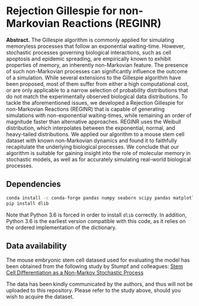 Rejection Gillespie for non-Markovian Reactions (REGINR)
==================================================
**Abstract.** The Gillespie algorithm is commonly applied for simulating memoryless processes that follow an exponential waiting-time. However, stochastic processes governing biological interactions, such as cell apoptosis and epidemic spreading, are empirically known to exhibit properties of memory, an inherently non-Markovian feature. The presence of such non-Markovian processes can significantly influence the outcome of a simulation. While several extensions to the Gillespie algorithm have been proposed, most of them suffer from either a high computational cost, or are only applicable to a narrow selection of probability distributions that do not match the experimentally observed biological data distributions. To tackle the aforementioned issues, we developed a Rejection Gillespie for non-Markovian Reactions (REGINR) that is capable of generating simulations with non-exponential waiting-times, while remaining an order of magnitude faster than alternative approaches. REGINR uses the Weibull distribution, which interpolates between the exponential, normal, and heavy-tailed distributions. We applied our algorithm to a mouse stem cell dataset with known non-Markovian dynamics and found it to faithfully recapitulate the underlying biological processes. We conclude that our algorithm is suitable for gaining insight into the role of molecular memory in stochastic models, as well as for accurately simulating real-world biological processes.

## Dependencies
```bash
conda install -c conda-forge pandas numpy seaborn scipy pandas matplotlib ipython jupyterlab python=3.6
pip install dlib
```

Note that Python 3.6 is forced in order to install `dlib` correctly. In addition, Python 3.6 is the earliest version compatible with this code, as it relies on the ordered implementation of the dictionary.

## Data availability
The mouse embryonic stem cell datased used for evaluating the model has been obtained from the following study by Stumpf and colleagues: [Stem Cell Differentiation as a Non-Markov Stochastic Process](https://www.sciencedirect.com/science/article/pii/S2405471217303423)

The data has been kindly communicated by the authors, and thus will not be uploaded to this repository. Please refer to the study above, should you wish to acquire the dataset.
